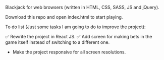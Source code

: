 Blackjack for web browsers (written in HTML, CSS, SASS, JS and jQuery).

Download this repo and open index.html to start playing.

To do list (Just some tasks I am going to do to improve the project):

✅ Rewrite the project in React JS.
✅ Add screen for making bets in the game itself instead of switching to a different one.
- Make the project responsive for all screen resolutions.
